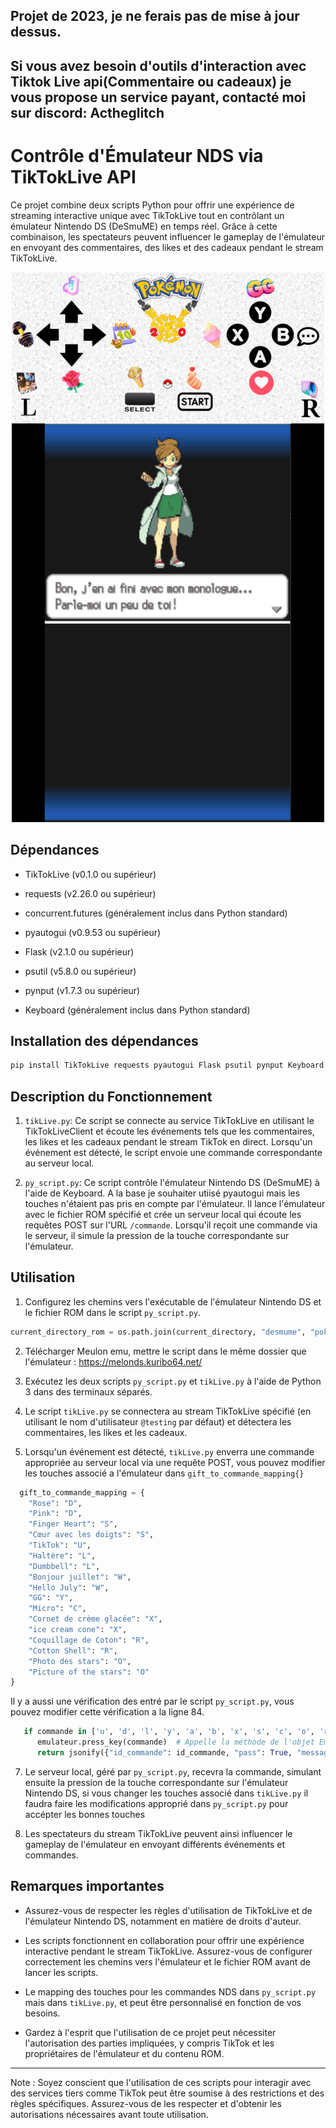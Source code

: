 ## Projet de 2023, je ne ferais pas de mise à jour dessus.
## Si vous avez besoin d'outils d'interaction avec Tiktok Live api(Commentaire ou cadeaux) je vous propose un service payant, contacté moi sur discord: Actheglitch

# Contrôle d'Émulateur NDS via TikTokLive API

Ce projet combine deux scripts Python pour offrir une expérience de streaming interactive unique avec TikTokLive tout en contrôlant un émulateur Nintendo DS (DeSmuME) en temps réel. Grâce à cette combinaison, les spectateurs peuvent influencer le gameplay de l'émulateur en envoyant des commentaires, des likes et des cadeaux pendant le stream TikTokLive.

<center><img src="https://raw.githubusercontent.com/nowwScriptKK/Controle-Emulateur-NDS-via-TikTokLiveAPI/refs/heads/main/1.png" style="text-align: center;" alt="Texte alternatif" width="500" height="880"></center>

## Dépendances

- TikTokLive (v0.1.0 ou supérieur)
- requests (v2.26.0 ou supérieur)
- concurrent.futures (généralement inclus dans Python standard)

- pyautogui (v0.9.53 ou supérieur)
- Flask (v2.1.0 ou supérieur)
- psutil (v5.8.0 ou supérieur)
- pynput (v1.7.3 ou supérieur)
- Keyboard (généralement inclus dans Python standard)

## Installation des dépendances

```py
pip install TikTokLive requests pyautogui Flask psutil pynput Keyboard 
```

## Description du Fonctionnement

1. `tikLive.py`: Ce script se connecte au service TikTokLive en utilisant le TikTokLiveClient et écoute les événements tels que les commentaires, les likes et les cadeaux pendant le stream TikTok en direct. Lorsqu'un événement est détecté, le script envoie une commande correspondante au serveur local.

2. `py_script.py`: Ce script contrôle l'émulateur Nintendo DS (DeSmuME) à l'aide de Keyboard. A la base je souhaiter utiisé pyautogui mais les touches n'étaient pas pris en compte par l'émulateur. Il lance l'émulateur avec le fichier ROM spécifié et crée un serveur local qui écoute les requêtes POST sur l'URL `/commande`. Lorsqu'il reçoit une commande via le serveur, il simule la pression de la touche correspondante sur l'émulateur.

## Utilisation


1. Configurez les chemins vers l'exécutable de l'émulateur Nintendo DS et le fichier ROM dans le script `py_script.py`.
   
```py
current_directory_rom = os.path.join(current_directory, "desmume", "pokemon.nds")
```
2. Télécharger Meulon emu, mettre le script dans le même dossier que l'émulateur : https://melonds.kuribo64.net/

3. Exécutez les deux scripts `py_script.py` et `tikLive.py` à l'aide de Python 3 dans des terminaux séparés.

4. Le script `tikLive.py` se connectera au stream TikTokLive spécifié (en utilisant le nom d'utilisateur `@testing` par défaut) et détectera les commentaires, les likes et les cadeaux.

5. Lorsqu'un événement est détecté, `tikLive.py` enverra une commande appropriée au serveur local via une requête POST, vous pouvez modifier les touches associé a l'émulateur dans `gift_to_commande_mapping{}`
   
```py
  gift_to_commande_mapping = {
    "Rose": "D",
    "Pink": "D",
    "Finger Heart": "S",
    "Cœur avec les doigts": "S",
    "TikTok": "U",
    "Haltère": "L",
    "Dumbbell": "L",
    "Bonjour juillet": "W",
    "Hello July": "W",
    "GG": "Y",
    "Micro": "C",
    "Cornet de crème glacée": "X",
    "ice cream cone": "X",
    "Coquillage de Coton": "R",
    "Cotton Shell": "R",
    "Photo des stars": "O",
    "Picture of the stars": "O"
}

```
Il y a aussi une vérification des entré par le script `py_script.py`, vous pouvez modifier cette vérification a la ligne 84.
```py
   if commande in ['u', 'd', 'l', 'y', 'a', 'b', 'x', 's', 'c', 'o', 'r', 'w','U', 'D', 'L', 'Y', 'A', 'B', 'X', 'S', 'C', 'O', 'R', 'W']: 
      emulateur.press_key(commande)  # Appelle la méthode de l'objet EmulateurNDS pour simuler la pression de touche
      return jsonify({"id_commande": id_commande, "pass": True, "message": "Commande reçue et traitée"})
```
7. Le serveur local, géré par `py_script.py`, recevra la commande, simulant ensuite la pression de la touche correspondante sur l'émulateur Nintendo DS, si vous changer les touches associé dans `tikLive.py` il faudra faire les modifications approprié dans `py_script.py` pour accépter les bonnes touches 

8. Les spectateurs du stream TikTokLive peuvent ainsi influencer le gameplay de l'émulateur en envoyant différents événements et commandes.

## Remarques importantes

- Assurez-vous de respecter les règles d'utilisation de TikTokLive et de l'émulateur Nintendo DS, notamment en matière de droits d'auteur.

- Les scripts fonctionnent en collaboration pour offrir une expérience interactive pendant le stream TikTokLive. Assurez-vous de configurer correctement les chemins vers l'émulateur et le fichier ROM avant de lancer les scripts.

- Le mapping des touches pour les commandes NDS dans `py_script.py` mais dans `tikLive.py`, et peut être personnalisé en fonction de vos besoins.

- Gardez à l'esprit que l'utilisation de ce projet peut nécessiter l'autorisation des parties impliquées, y compris TikTok et les propriétaires de l'émulateur et du contenu ROM.


---

Note : Soyez conscient que l'utilisation de ces scripts pour interagir avec des services tiers comme TikTok peut être soumise à des restrictions et des règles spécifiques. Assurez-vous de les respecter et d'obtenir les autorisations nécessaires avant toute utilisation.
